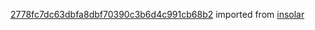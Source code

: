 [2778fc7dc63dbfa8dbf70390c3b6d4c991cb68b2](https://github.com/insolar/insolar/commit/2778fc7dc63dbfa8dbf70390c3b6d4c991cb68b2) imported from [insolar](https://github.com/insolar/insolar)
